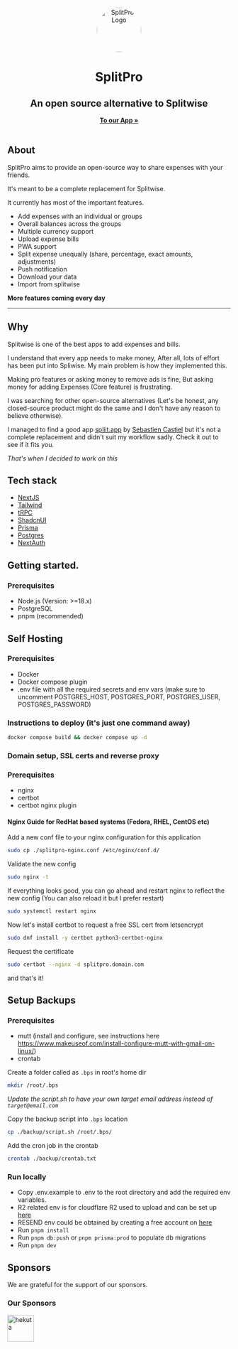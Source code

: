 <p align="center" style="margin-top: 12px">
  <a href="https://splitpro.app">
  <img width="100px"  style="border-radius: 50%;" src="https://splitpro.app/logo_circle.png" alt="SplitPro Logo">
  </a>

  <h1 align="center">SplitPro</h1>
  <h2 align="center">An open source alternative to Splitwise</h2>

<p align="center">
    <a href="https://splitpro.app"><strong>To our App »</strong></a>
    <br />
    <br />
  </p>
</p>

## About

SplitPro aims to provide an open-source way to share expenses with your friends.

It's meant to be a complete replacement for Splitwise.

It currently has most of the important features.

- Add expenses with an individual or groups
- Overall balances across the groups
- Multiple currency support
- Upload expense bills
- PWA support
- Split expense unequally (share, percentage, exact amounts, adjustments)
- Push notification
- Download your data
- Import from splitwise

**More features coming every day**

---

## Why

Splitwise is one of the best apps to add expenses and bills.

I understand that every app needs to make money, After all, lots of effort has been put into Spliwise. My main problem is how they implemented this.

Making pro features or asking money to remove ads is fine, But asking money for adding Expenses (Core feature) is frustrating.

I was searching for other open-source alternatives (Let's be honest, any closed-source product might do the same and I don't have any reason to believe otherwise).

I managed to find a good app [spliit.app](https://spliit.app/) by [Sebastien Castiel](https://scastiel.dev/) but it's not a complete replacement and didn't suit my workflow sadly. Check it out to see if it fits you.

_That's when I decided to work on this_

## Tech stack

- [NextJS](https://nextjs.org/)
- [Tailwind](https://tailwindcss.com/)
- [tRPC](https://trpc.io/)
- [ShadcnUI](https://ui.shadcn.com/)
- [Prisma](https://www.prisma.io/)
- [Postgres](https://www.postgresql.org/)
- [NextAuth](https://next-auth.js.org/)

## Getting started.

### Prerequisites

- Node.js (Version: >=18.x)
- PostgreSQL
- pnpm (recommended)

## Self Hosting
### Prerequisites
- Docker
- Docker compose plugin
- .env file with all the required secrets and env vars (make sure to uncomment POSTGRES_HOST, POSTGRES_PORT, POSTGRES_USER, POSTGRES_PASSWORD)

### Instructions to deploy (it's just one command away)
```bash
docker compose build && docker compose up -d
```

### Domain setup, SSL certs and reverse proxy
### Prerequisites
- nginx
- certbot
- certbot nginx plugin
#### Nginx Guide for RedHat based systems (Fedora, RHEL, CentOS etc)
Add a new conf file to your nginx configuration for this application
```bash
sudo cp ./splitpro-nginx.conf /etc/nginx/conf.d/
```
Validate the new config
```bash
sudo nginx -t
```
If everything looks good, you can go ahead and restart nginx to reflect the new config (You can also reload it but I prefer restart)
```bash
sudo systemctl restart nginx
```
Now let's install certbot to request a free SSL cert from letsencrypt
```bash
sudo dnf install -y certbot python3-certbot-nginx
```
Request the certificate
```bash
sudo certbot --nginx -d splitpro.domain.com
```
and that's it!

## Setup Backups
### Prerequisites
- mutt (install and configure, see instructions here https://www.makeuseof.com/install-configure-mutt-with-gmail-on-linux/)
- crontab

Create a folder called as `.bps` in root's home dir
```bash
mkdir /root/.bps
```

*Update the script.sh to have your own target email address instead of `target@email.com`*

Copy the backup script into `.bps` location
```bash
cp ./backup/script.sh /root/.bps/
```

Add the cron job in the crontab
```bash
crontab ./backup/crontab.txt
```

### Run locally

- Copy .env.example to .env to the root directory and add the required env variables.
- R2 related env is for cloudflare R2 used to upload and can be set up [here](https://www.cloudflare.com/en-au/developer-platform/r2/)
- RESEND env could be obtained by creating a free account on [here](https://resend.com/)
- Run `pnpm install`
- Run `pnpm db:push` or `pnpm prisma:prod` to populate db migrations
- Run `pnpm dev`


## Sponsors

We are grateful for the support of our sponsors.

### Our Sponsors

<a href="https://hekuta.net/en" target="_blank">
  <img src="https://pbs.twimg.com/profile_images/1743758975026470912/MQ1U1bye_400x400.jpg" alt="hekuta" style="width:60px;height:60px;">
</a>
